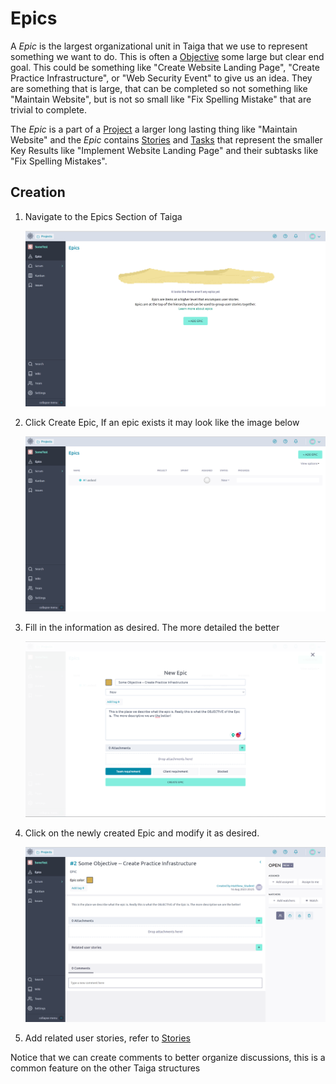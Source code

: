 # Epics
A *Epic* is the largest organizational unit in Taiga that we use to represent something we want to do. This is often a [Objective](https://www.atlassian.com/agile/agile-at-scale/okr#:~:text=Objectives%3A%20are%20memorable%2C%20qualitative%20descriptions%20of%20what%20you%20want%20to%20achieve.%20Objectives%20should%20be%20short%2C%20inspirational%2C%20and%20engaging.%20An%20objective%20should%20motivate%20and%20challenge%20the%20team.) some large but clear end goal. This could be something like "Create Website Landing Page", "Create Practice Infrastructure", or "Web Security Event" to give us an idea. They are something that is large, that can be completed so not something like "Maintain Website", but is not so small like "Fix Spelling Mistake" that are trivial to complete. 

The *Epic* is a part of a [Project](./Project.md) a larger long lasting thing like "Maintain Website" and the *Epic* contains [Stories](./Stories.md) and [Tasks](./Tasks.md) that represent the smaller Key Results like "Implement Website Landing Page" and their subtasks like "Fix Spelling Mistakes".  

## Creation
1. Navigate to the Epics Section of Taiga 

    <img src="Images/E1.png" width=800>

2. Click Create Epic, If an epic exists it may look like the image below 

    <img src="Images/E2.png" width=800>

3. Fill in the information as desired. The more detailed the better 

    <img src="Images/E3.png" width=800>

4. Click on the newly created Epic and modify it as desired.

    <img src="Images/E4.png" width=800>

5. Add related user stories, refer to [Stories](./Stories.md)

Notice that we can create comments to better organize discussions, this is a common feature on the other Taiga structures 
